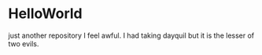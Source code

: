 # HelloWorld
just another repository
I feel awful.
I had taking dayquil but it is the lesser of two evils.
